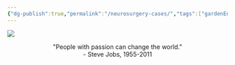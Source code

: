```yaml
---
{"dg-publish":true,"permalink":"/neurosurgery-cases/","tags":["gardenEntry"],"created":"2023-05-27T13:58:35.000-07:00","updated":"2023-10-18T10:35:28.985-07:00"}
---
```



![](https://i.imgur.com/LGiQ4Gq.png)

<div align="center">
"People with passion can change the world."<br>
- Steve Jobs, 1955-2011
</div>